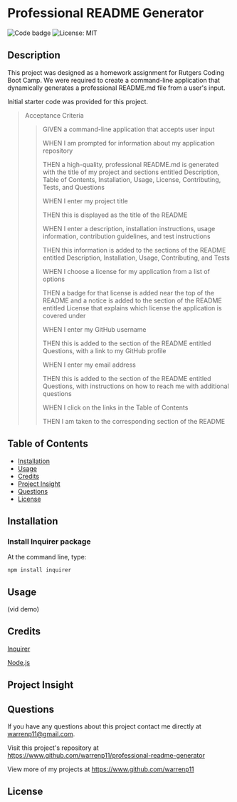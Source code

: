 # Professional README Generator
![Code badge](https://img.shields.io/github/languages/top/warrenp11/professional-readme-generator) ![License: MIT](https://img.shields.io/badge/License-MIT-yellow.svg)

## Description
This project was designed as a homework assignment for Rutgers Coding Boot Camp. We were required to create a command-line application that dynamically generates a professional README.md file from a user's input.
  
Initial starter code was provided for this project.

>Acceptance Criteria
>>GIVEN a command-line application that accepts user input
>>
>>WHEN I am prompted for information about my application repository
>>
>>THEN a high-quality, professional README.md is generated with the title of my project and sections entitled Description, Table of Contents, Installation, Usage, License, Contributing, Tests, and Questions
>>
>>WHEN I enter my project title
>>
>>THEN this is displayed as the title of the README
>>
>>WHEN I enter a description, installation instructions, usage information, contribution guidelines, and test instructions
>>
>>THEN this information is added to the sections of the README entitled Description, Installation, Usage, Contributing, and Tests
>>
>>WHEN I choose a license for my application from a list of options
>>
>>THEN a badge for that license is added near the top of the README and a notice is added to the section of the README entitled License that explains which license the application is covered under
>>
>>WHEN I enter my GitHub username
>>
>>THEN this is added to the section of the README entitled Questions, with a link to my GitHub profile
>>
>>WHEN I enter my email address
>>
>>THEN this is added to the section of the README entitled Questions, with instructions on how to reach me with additional questions
>>
>>WHEN I click on the links in the Table of Contents
>>
>>THEN I am taken to the corresponding section of the README

## Table of Contents
* [Installation](#installation)
* [Usage](#usage)
* [Credits](#credits)
* [Project Insight](#project-insight)
* [Questions](#questions)
* [License](#license)

## Installation
### Install Inquirer package
At the command line, type:

    npm install inquirer

## Usage
(vid demo)

## Credits
[Inquirer](https://www.npmjs.com/package/inquirer)

[Node.js](https://nodejs.org/en/docs/)

## Project Insight

## Questions
  If you have any questions about this project contact me directly at warrenp11@gmail.com. 
  
  Visit this project's repository at https://www.github.com/warrenp11/professional-readme-generator

  View more of my projects at https://www.github.com/warrenp11

## License
